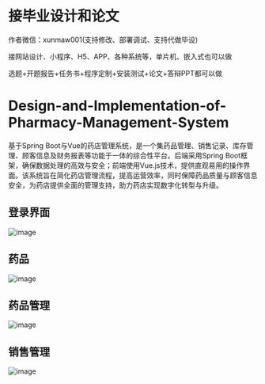 # 接毕业设计和论文
作者微信：xunmaw001(支持修改、部署调试、支持代做毕设)

接网站设计、小程序、H5、APP、各种系统等，单片机、嵌入式也可以做

选题+开题报告+任务书+程序定制+安装测试+论文+答辩PPT都可以做
# Design-and-Implementation-of-Pharmacy-Management-System
基于Spring Boot与Vue的药店管理系统，是一个集药品管理、销售记录、库存管理、顾客信息及财务报表等功能于一体的综合性平台。后端采用Spring Boot框架，确保数据处理的高效与安全；前端使用Vue.js技术，提供直观易用的操作界面。该系统旨在简化药店管理流程，提高运营效率，同时保障药品质量与顾客信息安全，为药店提供全面的管理支持，助力药店实现数字化转型与升级。
## 登录界面
![image](https://github.com/user-attachments/assets/3570d4b9-dac5-44ce-8ba7-8915f8ead17b)
## 药品
![image](https://github.com/user-attachments/assets/895bdf2f-a250-4492-8fd3-8d246ad823f4)
## 药品管理
![image](https://github.com/user-attachments/assets/8bd97f49-0ec7-4d11-a534-4d4af3c1d2bd)
## 销售管理
![image](https://github.com/user-attachments/assets/064a48c4-1159-4593-8b7a-8c7116233907)
